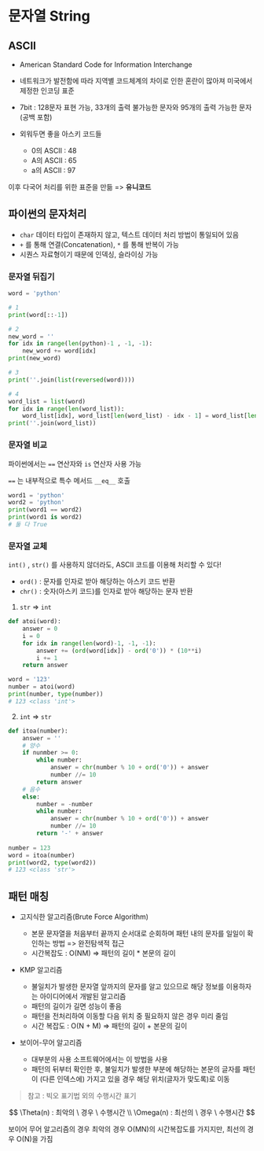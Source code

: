 # 문자열 String

## ASCII

- American Standard Code for Information Interchange

- 네트워크가 발전함에 따라 지역별 코드체계의 차이로 인한 혼란이 많아져 미국에서 제정한 인코딩 표준
- 7bit : 128문자 표현 가능, 33개의 출력 불가능한 문자와 95개의 출력 가능한 문자(공백 포함)
- 외워두면 좋을 아스키 코드들
  - 0의 ASCII : 48
  - A의 ASCII : 65
  - a의 ASCII : 97

이후 다국어 처리를 위한 표준을 만듦 => **유니코드**

## 파이썬의 문자처리

- `char` 데이터 타입이 존재하지 않고, 텍스트 데이터 처리 방법이 통일되어 있음
- `+` 를 통해 연결(Concatenation), `*` 를 통해 반복이 가능
- 시퀀스 자료형이기 때문에 인덱싱, 슬라이싱 가능

### 문자열 뒤집기

```python
word = 'python'

# 1
print(word[::-1])

# 2
new_word = ''
for idx in range(len(python)-1 , -1, -1):
    new_word += word[idx]
print(new_word)

# 3
print(''.join(list(reversed(word))))

# 4
word_list = list(word)
for idx in range(len(word_list)):
    word_list[idx], word_list[len(word_list) - idx - 1] = word_list[len(word_list) - idx - 1], word_list[idx]
print(''.join(word_list))
```

### 문자열 비교

파이썬에서는 `==` 연산자와 `is` 연산자 사용 가능

`==` 는 내부적으로 특수 메서드 `__eq__` 호출

```python
word1 = 'python'
word2 = 'python'
print(word1 == word2)
print(word1 is word2)
# 둘 다 True
```

### 문자열 교체

`int()` , `str()` 를 사용하지 않더라도, ASCII 코드를 이용해 처리할 수 있다!

- `ord()` : 문자를 인자로 받아 해당하는 아스키 코드 반환
- `chr()` : 숫자(아스키 코드)를 인자로 받아 해당하는 문자 반환

1. `str` => `int`

```python
def atoi(word):
    answer = 0
    i = 0
    for idx in range(len(word)-1, -1, -1):
        answer += (ord(word[idx]) - ord('0')) * (10**i)
        i += 1
    return answer

word = '123'
number = atoi(word)
print(number, type(number))
# 123 <class 'int'>
```

2. `int` => `str`

```python
def itoa(number):
    answer = ''
    # 양수
    if nunmber >= 0:
        while number:
            answer = chr(number % 10 + ord('0')) + answer
            number //= 10
        return answer
    # 음수
    else:
        number = -number
        while number:
            answer = chr(number % 10 + ord('0')) + answer
            number //= 10
        return '-' + answer
      
number = 123
word = itoa(number)
print(word2, type(word2))
# 123 <class 'str'>
```



## 패턴 매칭

- 고지식한 알고리즘(Brute Force Algorithm)
  - 본문 문자열을 처음부터 끝까지 순서대로 순회하며 패턴 내의 문자를 일일이 확인하는 방법 => 완전탐색적 접근
  - 시간복잡도 : O(NM) => 패턴의 길이 * 본문의 길이

- KMP 알고리즘
  - 불일치가 발생한 문자열 앞까지의 문자를 알고 있으므로 해당 정보를 이용하자는 아이디어에서 개발된 알고리즘
  - 패턴의 길이가 길면 성능이 좋음
  - 패턴을 전처리하여 이동할 다음 위치 중 필요하지 않은 경우 미리 줄임
  - 시간 복잡도 : O(N + M) => 패턴의 길이 + 본문의 길이
- 보이어-무어 알고리즘
  - 대부분의 사용 소프트웨어에서는 이 방법을 사용
  - 패턴의 뒤부터 확인한 후, 불일치가 발생한 부분에 해당하는 본문의 글자를 패턴이 (다른 인덱스에) 가지고 있을 경우 해당 위치(글자가 맞도록)로 이동

> 참고 : 빅오 표기법 외의 수행시간 표기

$$
\Theta(n) : 최악의 \ 경우 \ 수행시간 \\
\Omega(n) : 최선의 \ 경우 \ 수행시간
$$

보이어 무어 알고리즘의 경우 최악의 경우 O(MN)의 시간복잡도를 가지지만, 최선의 경우 O(N)을 가짐